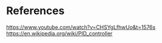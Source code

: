 # References

https://www.youtube.com/watch?v=CHSYgLfhwUo&t=1576s
https://en.wikipedia.org/wiki/PID_controller
